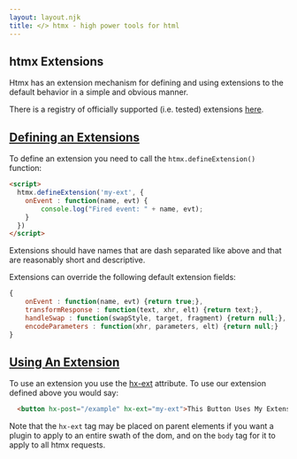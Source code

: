 ```yaml
---
layout: layout.njk
title: </> htmx - high power tools for html
---
```


## htmx Extensions

Htmx has an extension mechanism for defining and using extensions to the default behavior in a simple and obvious manner.

There is a registry of officially supported (i.e. tested) extensions [here](/official-extensions).

## <a name="defining"></a>[Defining an Extensions](#defining)

To define an extension you need to call the `htmx.defineExtension()` function:

```html
<script>
  htmx.defineExtension('my-ext', {
    onEvent : function(name, evt) {
        console.log("Fired event: " + name, evt);
    }
  })
</script>
```

Extensions should have names that are dash separated like above and that are reasonably short and descriptive.

Extensions can override the following default extension fields:

```javascript
{
    onEvent : function(name, evt) {return true;},
    transformResponse : function(text, xhr, elt) {return text;},
    handleSwap : function(swapStyle, target, fragment) {return null;},
    encodeParameters : function(xhr, parameters, elt) {return null;}
}
```

## <a name="using"></a>[Using An Extension](#using)

To use an extension you use the [hx-ext](/attributes/hx-ext) attribute.  To use our extension defined above you
would say:

```html
  <button hx-post="/example" hx-ext="my-ext">This Button Uses My Extension</button>
```

Note that the `hx-ext` tag may be placed on parent elements if you want a plugin to apply to an entire swath of the dom,
and on the `body` tag for it to apply to all htmx requests.